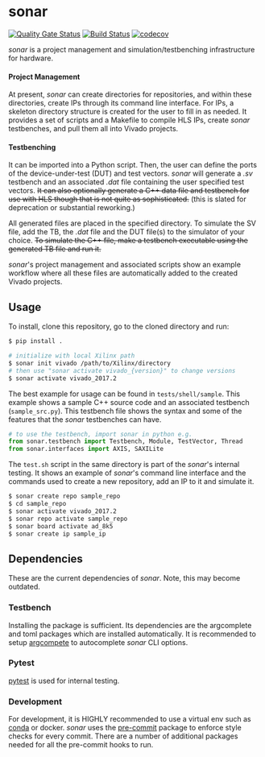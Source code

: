 # sonar

[![Quality Gate Status](https://sonarcloud.io/api/project_badges/measure?project=sharm294_sonar&metric=alert_status)](https://sonarcloud.io/dashboard?id=sharm294_sonar)
[![Build Status](https://travis-ci.org/sharm294/sonar.svg?branch=dev)](https://travis-ci.org/sharm294/sonar)
[![codecov](https://codecov.io/gh/sharm294/sonar/branch/master/graph/badge.svg)](https://codecov.io/gh/sharm294/sonar)


*sonar* is a project management and simulation/testbenching infrastructure for hardware.

#### Project Management

At present, *sonar* can create directories for repositories, and within these directories, create IPs through its command line interface.
For IPs, a skeleton directory structure is created for the user to fill in as needed.
It provides a set of scripts and a Makefile to compile HLS IPs, create *sonar* testbenches, and pull them all into Vivado projects.

#### Testbenching

It can be imported into a Python script.
Then, the user can define the ports of the device-under-test (DUT) and test vectors.
*sonar* will generate a *.sv* testbench and an associated *.dat* file containing the user specified test vectors. ~~It can also optionally generate a C++ data file and testbench for use with HLS though that is not quite as sophisticated.~~
(this is slated for deprecation or substantial reworking.)

All generated files are placed in the specified directory.
To simulate the SV file, add the TB, the *.dat* file and the DUT file(s) to the simulator of your choice.
~~To simulate the C++ file, make a testbench executable using the generated TB file and run it.~~

*sonar*'s project management and associated scripts show an example workflow where all these files are automatically added to the created Vivado projects.

## Usage

To install, clone this repository, go to the cloned directory and run:
```bash
$ pip install .

# initialize with local Xilinx path
$ sonar init vivado /path/to/Xilinx/directory
# then use "sonar activate vivado_{version}" to change versions
$ sonar activate vivado_2017.2
```

The best example for usage can be found in `tests/shell/sample`.
This example shows a sample C++ source code and an associated testbench (`sample_src.py`).
This testbench file shows the syntax and some of the features that the *sonar* testbenches can have.

```python
# to use the testbench, import sonar in python e.g.
from sonar.testbench import Testbench, Module, TestVector, Thread
from sonar.interfaces import AXIS, SAXILite
```

The `test.sh` script in the same directory is part of the *sonar*'s internal testing.
It shows an example of *sonar*'s command line interface and the commands used to create a new repository, add an IP to it and simulate it.

```bash
$ sonar create repo sample_repo
$ cd sample_repo
$ sonar activate vivado_2017.2
$ sonar repo activate sample_repo
$ sonar board activate ad_8k5
$ sonar create ip sample_ip
```

## Dependencies

These are the current dependencies of *sonar*. Note, this may become outdated.

### Testbench

Installing the package is sufficient.
Its dependencies are the argcomplete and toml packages which are installed automatically.
It is recommended to setup [argcompete](https://github.com/kislyuk/argcomplete#global-completion) to autocomplete *sonar* CLI options.

### Pytest

[pytest](https://docs.pytest.org/en/stable/) is used for internal testing.

### Development

For development, it is HIGHLY recommended to use a virtual env such as [conda](https://docs.conda.io/en/latest/miniconda.html) or docker.
*sonar* uses the [pre-commit](https://pre-commit.com/) package to enforce style checks for every commit.
There are a number of additional packages needed for all the pre-commit hooks to run.
